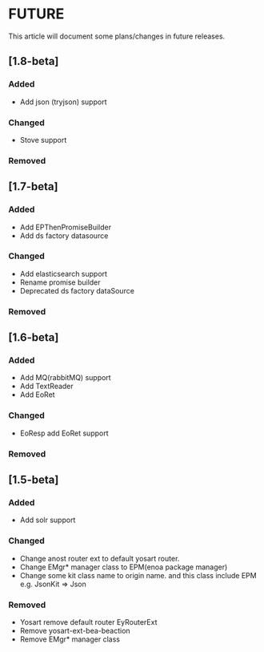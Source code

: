 
# FUTURE

This article will document some plans/changes in future releases.

## [1.8-beta]

### Added

- Add json (tryjson) support

### Changed

- Stove support

### Removed

## [1.7-beta]

### Added

- Add EPThenPromiseBuilder
- Add ds factory datasource

### Changed

- Add elasticsearch support
- Rename promise builder
- Deprecated ds factory dataSource

### Removed

## [1.6-beta]

### Added

- Add MQ(rabbitMQ) support
- Add TextReader
- Add EoRet

### Changed

- EoResp add EoRet support

### Removed


## [1.5-beta]

### Added

- Add solr support

### Changed

- Change anost router ext to default yosart router.
- Change EMgr* manager class to EPM(enoa package manager)
- Change some kit class name to origin name. and this class include EPM e.g. JsonKit => Json


### Removed

- Yosart remove default router EyRouterExt
- Remove yosart-ext-bea-beaction
- Remove EMgr* manager class

